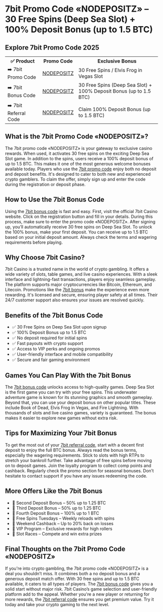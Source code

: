 <h1>7bit Promo Code «NODEPOSITZ» – 30 Free Spins (Deep Sea Slot) + 100% Deposit Bonus (up to 1.5 BTC)</h1>

<h2>Explore 7bit Promo Code 2025</h2>
<table>
  <tr>
    <th>✅ Product</th>
    <th>Promo Code</th>
    <th>Exclusive Bonus</th>
  </tr>
  <tr>
    <td>➡️ 7bit Promo Code</td>
    <td><a href="https://7bit.partners/p8eb1e081">NODEPOSITZ</a></td>
    <td>30 Free Spins / Elvis Frog in Vegas Slot</td>
  </tr>
  <tr>
    <td>➡️ 7bit Bonus Code</td>
    <td><a href="https://7bit.partners/p8eb1e081">NODEPOSITZ</a></td>
    <td>30 Free Spins (Deep Sea Slot) + 100% Deposit Bonus (up to 1.5 BTC)</td>
  <tr>
    <td>➡️ 7bit Referral Code</td>
    <td><a href="https://7bit.partners/p8eb1e081">NODEPOSITZ</a></td>
    <td>Claim 100% Deposit Bonus (up to 1.5 BTC)</td>
  </tr>
</table>

<h2>What is the 7bit Promo Code «NODEPOSITZ»?</h2>
<p>The 7bit promo code «NODEPOSITZ» is your gateway to exclusive casino rewards. When used, it activates 30 free spins on the exciting Deep Sea Slot game. In addition to the spins, users receive a 100% deposit bonus of up to 1.5 BTC. This makes it one of the most generous welcome bonuses available today. Players who use the <a href="https://7bit.partners/p8eb1e081">7bit promo code</a> enjoy both no deposit and deposit benefits. It's designed to cater to both new and experienced crypto gamblers. To claim the offer, simply sign up and enter the code during the registration or deposit phase.</p>

<h2>How to Use the 7bit Bonus Code</h2>
<p>Using the <a href="https://7bit.partners/p8eb1e081">7bit bonus code</a> is fast and easy. First, visit the official 7bit Casino website. Click on the registration button and fill in your details. During this process, make sure to enter the promo code «NODEPOSITZ». After signing up, you’ll automatically receive 30 free spins on Deep Sea Slot. To unlock the 100% bonus, make your first deposit. You can receive up to 1.5 BTC based on your initial deposit amount. Always check the terms and wagering requirements before playing.</p>

<h2>Why Choose 7bit Casino?</h2>
<p>7bit Casino is a trusted name in the world of crypto gambling. It offers a wide variety of slots, table games, and live casino experiences. With a sleek interface and lightning-fast transactions, players enjoy seamless gameplay. The platform supports major cryptocurrencies like Bitcoin, Ethereum, and Litecoin. Promotions like the <a href="https://7bit.partners/p8eb1e081">7bit bonus</a> make the experience even more rewarding. It's licensed and secure, ensuring player safety at all times. Their 24/7 customer support also ensures your issues are resolved quickly.</p>

<h2>Benefits of the 7bit Bonus Code</h2>
<ul>
  <li>✅ 30 Free Spins on Deep Sea Slot upon signup</li>
  <li>✅ 100% Deposit Bonus up to 1.5 BTC</li>
  <li>✅ No deposit required for initial spins</li>
  <li>✅ Fast payouts with crypto support</li>
  <li>✅ Access to VIP perks and ongoing promos</li>
  <li>✅ User-friendly interface and mobile compatibility</li>
  <li>✅ Secure and fair gaming environment</li>
</ul>

<h2>Games You Can Play With the 7bit Bonus</h2>
<p>The <a href="https://7bit.partners/p8eb1e081">7bit bonus code</a> unlocks access to high-quality games. Deep Sea Slot is the first game you can try with your free spins. This underwater adventure game is known for its stunning graphics and smooth gameplay. Beyond that, you can use your deposit bonus on other popular titles. These include Book of Dead, Elvis Frog in Vegas, and Fire Lightning. With thousands of slots and live casino games, variety is guaranteed. The bonus makes it easier to explore new games without extra risk.</p>

<h2>Tips for Maximizing Your 7bit Bonus</h2>
<p>To get the most out of your <a href="https://7bit.partners/p8eb1e081">7bit referral code</a>, start with a decent first deposit to enjoy the full BTC bonus. Always read the bonus terms, especially the wagering requirements. Stick to slots with high RTPs to stretch your bankroll further. Take advantage of free spins before moving on to deposit games. Join the loyalty program to collect comp points and cashback. Regularly check the promo section for seasonal bonuses. Don’t hesitate to contact support if you have any issues redeeming the code.</p>

<h2>More Offers Like the 7bit Bonus</h2>
<ul>
  <li>🎁 Second Deposit Bonus – 50% up to 1.25 BTC</li>
  <li>🎁 Third Deposit Bonus – 50% up to 1.25 BTC</li>
  <li>🎁 Fourth Deposit Bonus – 100% up to 1 BTC</li>
  <li>🎁 Free Spins Tuesdays – Weekly reloads with spins</li>
  <li>🎁 Weekend Cashback – Up to 20% back on losses</li>
  <li>🎁 VIP Program – Exclusive rewards for high rollers</li>
  <li>🎁 Slot Races – Compete and win extra prizes</li>
</ul>

<h2>Final Thoughts on the 7bit Promo Code «NODEPOSITZ»</h2>
<p>If you're into crypto gambling, the 7bit promo code «NODEPOSITZ» is a deal you shouldn’t miss. It combines both a no deposit bonus and a generous deposit match offer. With 30 free spins and up to 1.5 BTC available, it caters to all types of players. The <a href="https://7bit.partners/p8eb1e081">7bit bonus code</a> gives you a solid start without major risk. 7bit Casino’s game selection and user-friendly platform add to the appeal. Whether you're a new player or returning for more rewards, the <a href="https://7bit.partners/p8eb1e081">7bit referral code</a> ensures you get premium value. Try it today and take your crypto gaming to the next level.</p>
